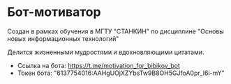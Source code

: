 # Бот-мотиватор

Создан в рамках обучения в МГТУ "СТАНКИН" по дисциплине "Основы новых информационных технологий"

Делится жизненными мудростями и вдохновляющими цитатами.

* Ссылка на бота: https://t.me/motivation_for_bibikov_bot
* Токен бота: "6137754016:AAHgUOjXZYbsTw9B8OH5GJfoA0pr_l6i-mY"
